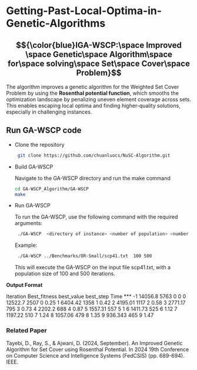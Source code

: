 # Getting-Past-Local-Optima-in-Genetic-Algorithms
## $${\color{blue}IGA-WSCP:\space Improved \space Genetic\space Algorithm\space for\space solving\space Set\space Cover\space Problem}$$
The algorithm improves a genetic algorithm for the Weighted Set Cover Problem by using the **Rosenthal potential function**, which smooths the optimization landscape by penalizing uneven element coverage across sets. This enables escaping local optima and finding higher-quality solutions, especially in challenging instances.


## Run GA-WSCP code
- Clone the repository

  ```bash
   git clone https://github.com/chuanluocs/NuSC-Algorithm.git
   ```

- Build GA-WSCP

  Navigate to the GA-WSCP directory and run the make command

  ```bash
  cd GA-WSCP_Algorithm/GA-WSCP
  make
  ```
- Run GA-WSCP
  
     To run the GA-WSCP, use the following command with the required arguments:

  ```bash
   ./GA-WSCP  <directory of instance> <number of population> <number of iteration>
   ```     
  
  Example:
   ```bash
    ./GA-WSCP ../Benchmarks/OR-Small/scp41.txt  100 500
     ```     

  This will execute the GA-WSCP on the input file scp41.txt, with a population size of 100 and 500 iterations.


**Output Format**

Iteration  Best_fitness  best_value   best_step  Time ***
     -1       14056.8       5763           0      0
     0        12522.7        2507       0        0.25
     1        6404.42        1358       1        0.42
     2        4195.01        1117       2        0.58
     3        2771.17        795       3        0.73
     4        2202.2        688       4        0.87
     5        1557.31        557       5        1
     6        1411.73        525       6        1.12
     7        1197.22        510       7        1.24
     8        1057.06        479       8        1.35
     9        936.343        465       9        1.47
     
### Related Paper

Tayebi, D., Ray, S., & Ajwani, D. (2024, September). An Improved Genetic Algorithm for Set Cover using Rosenthal Potential. In 2024 19th Conference on Computer Science and Intelligence Systems (FedCSIS) (pp. 689-694). IEEE.
